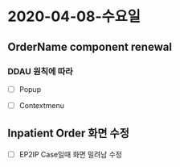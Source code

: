# 2020-04-08-수요일

## OrderName component renewal
### DDAU 원칙에 따라
 - [ ] Popup
 - [ ] Contextmenu


## Inpatient Order 화면 수정
- [ ] EP2IP Case일때 화면 밀려남 수정
